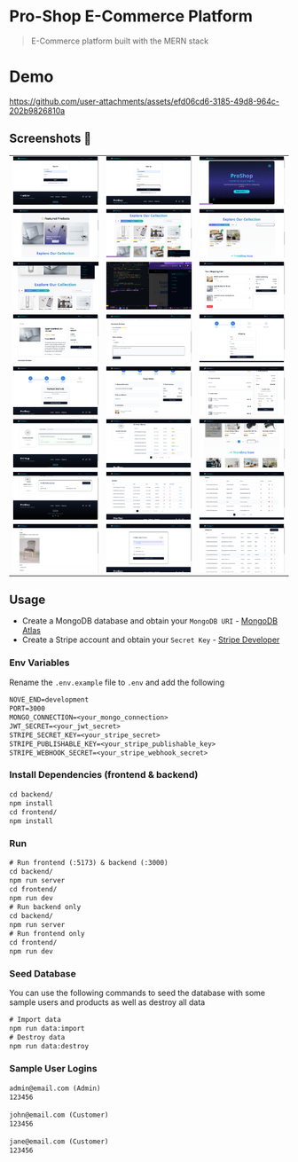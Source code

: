# Pro-Shop E-Commerce Platform

> E-Commerce platform built with the MERN stack

# Demo

https://github.com/user-attachments/assets/efd06cd6-3185-49d8-964c-202b9826810a

## Screenshots 📸

<table>
  <tbody>
  <tr>
      <td align="center"><img width="100%" src="images/login.png" alt="Application Image 1"></td>
      <td align="center"><img width="100%" src="images/signup.png" alt="Application Image 2"></td>
      <td align="center"><img width="100%" src="images/home-page.png" alt="Application Image 3"></td>
    </tr>
    <tr>
      <td align="center"><img width="100%" src="images/featured-products.png" alt="Application Image 1"></td>
      <td align="center"><img width="100%" src="images/products.png" alt="Application Image 2"></td>
      <td align="center"><img width="100%" src="images/categories.png" alt="Application Image 3"></td>
    </tr>
    <tr>
      <td align="center"><img width="100%" src="images/drop-down.png" alt="Application Image 4"></td>
      <td align="center"><img width="100%" src="images/menu.png" alt="Application Image 5"></td>
      <td align="center"><img width="100%" src="images/cart.png" alt="Application Image 6"></td>
    </tr>
    <tr>
      <td align="center"><img width="100%" src="images/product.png" alt="Application Image 7"></td>
      <td align="center"><img width="100%" src="images/reviews.png" alt="Application Image 8"></td>
      <td align="center"><img width="100%" src="images/shipping.png" alt="Application Image 9"></td>
    </tr>
    <tr>
      <td align="center"><img width="100%" src="images/payment.png" alt="Application Image 10"></td>
      <td align="center"><img width="100%" src="images/place-order.png" alt="Application Image 11"></td>
      <td align="center"><img width="100%" src="images/stripe.png" alt="Application Image 12"></td>
    </tr>
    <tr>
      <td align="center"><img width="100%" src="images/profile1.png" alt="Application Image 13"></td>
      <td align="center"><img width="100%" src="images/profile2.png" alt="Application Image 14"></td>
      <td align="center"><img width="100%" src="images/pagination.png" alt="Application Image 15"></td>
    </tr>
    <tr>
      <td align="center"><img width="100%" src="images/footer.png" alt="Application Image 16"></td>
      <td align="center"><img width="100%" src="images/orders-admin.png" alt="Application Image 17"></td>
      <td align="center"><img width="100%" src="images/users-admin.png" alt="Application Image 18"></td>
    </tr>
    <tr>
      <td align="center"><img width="100%" src="images/add-product.png" alt="Application Image 19"></td>
      <td align="center"><img width="100%" src="images/edit-user.png" alt="Application Image 20"></td>
      <td align="center"><img width="100%" src="images/products-admin.png" alt="Application Image 21"></td>
    </tr>
  </tbody>
</table>

## Usage

- Create a MongoDB database and obtain your `MongoDB URI` - [MongoDB Atlas](https://www.mongodb.com/cloud/atlas/register)
- Create a Stripe account and obtain your `Secret Key` - [Stripe Developer](https://stripe.com/)

### Env Variables

Rename the `.env.example` file to `.env` and add the following

```
NOVE_END=development
PORT=3000
MONGO_CONNECTION=<your_mongo_connection>
JWT_SECRET=<your_jwt_secret>
STRIPE_SECRET_KEY=<your_stripe_secret>
STRIPE_PUBLISHABLE_KEY=<your_stripe_publishable_key>
STRIPE_WEBHOOK_SECRET=<your_stripe_webhook_secret>
```

### Install Dependencies (frontend & backend)

```
cd backend/
npm install
cd frontend/
npm install
```

### Run

```
# Run frontend (:5173) & backend (:3000)
cd backend/
npm run server
cd frontend/
npm run dev
# Run backend only
cd backend/
npm run server
# Run frontend only
cd frontend/
npm run dev
```

### Seed Database

You can use the following commands to seed the database with some sample users and products as well as destroy all data

```
# Import data
npm run data:import
# Destroy data
npm run data:destroy
```

### Sample User Logins

```
admin@email.com (Admin)
123456

john@email.com (Customer)
123456

jane@email.com (Customer)
123456
```
